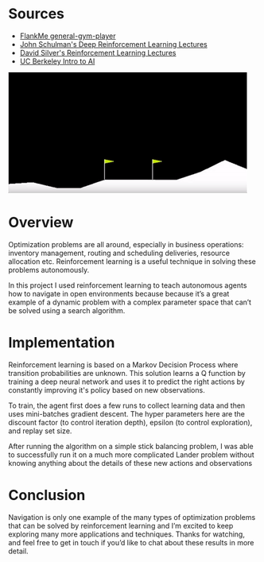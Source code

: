 # Sources
* [FlankMe general-gym-player](https://github.com/FlankMe/general-gym-player/blob/master/GeneralGymPlayerWithTF.py)
* [John Schulman's Deep Reinforcement Learning Lectures](https://www.youtube.com/watch?v=aUrX-rP_ss4)
* [David Silver's Reinforcement Learning Lectures](https://www.youtube.com/watch?v=2pWv7GOvuf0)
* [UC Berkeley Intro to AI](http://ai.berkeley.edu/home.html)

![lander](lander.gif)

# Overview
Optimization problems are all around, especially in business operations: inventory management, routing and scheduling deliveries, resource allocation etc.  Reinforcement learning is a useful technique in solving these problems autonomously.

In this project I used reinforcement learning to teach autonomous agents how to navigate in open environments because because it’s a great example of a dynamic problem with a complex parameter space that can’t be solved using a search algorithm.

# Implementation
Reinforcement learning is based on a Markov Decision Process where transition probabilities are unknown.  This solution learns a Q function by training a deep neural network and uses it to predict the right actions by constantly improving it's policy based on new observations.

To train, the agent first does a few runs to collect learning data and then uses mini-batches gradient descent.  The hyper parameters here are the discount factor (to control iteration depth), epsilon (to control exploration), and replay set size.

After running the algorithm on a simple stick balancing problem, I was able to successfully run it on a much more complicated Lander problem without knowing anything about the details of these new actions and observations

# Conclusion
Navigation is only one example of the many types of optimization problems that can be solved by reinforcement learning and I’m excited to keep exploring many more applications and techniques.  Thanks for watching, and feel free to get in touch if you’d like to chat about these results in more detail.
